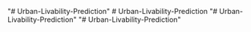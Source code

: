 "# Urban-Livability-Prediction" 
#   U r b a n - L i v a b i l i t y - P r e d i c t i o n  
 "# Urban-Livability-Prediction" 
"# Urban-Livability-Prediction" 
